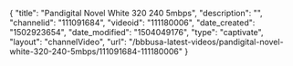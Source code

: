 {
    "title": "Pandigital Novel White 320 240 5mbps",
    "description": "",
    "channelid": "111091684",
    "videoid": "111180006",
    "date_created": "1502923654",
    "date_modified": "1504049176",
    "type": "captivate",
    "layout": "channelVideo",
    "url": "\/bbbusa-latest-videos\/pandigital-novel-white-320-240-5mbps\/111091684-111180006"
}